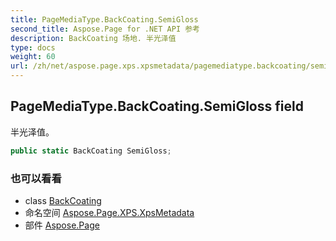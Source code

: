```yaml
---
title: PageMediaType.BackCoating.SemiGloss
second_title: Aspose.Page for .NET API 参考
description: BackCoating 场地. 半光泽值
type: docs
weight: 60
url: /zh/net/aspose.page.xps.xpsmetadata/pagemediatype.backcoating/semigloss/
---
```

## PageMediaType.BackCoating.SemiGloss field

半光泽值。

```csharp
public static BackCoating SemiGloss;
```

### 也可以看看

* class [BackCoating](../)
* 命名空间 [Aspose.Page.XPS.XpsMetadata](../../pagemediatype.backcoating/)
* 部件 [Aspose.Page](../../../)


